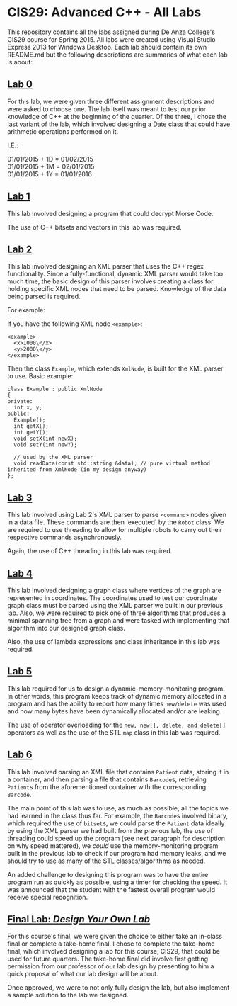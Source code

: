 # CIS29: Advanced C++ - All Labs
This repository contains all the labs assigned during De Anza College's CIS29 course for Spring 2015. All labs were
created using Visual Studio Express 2013 for Windows Desktop. Each lab should contain its own README.md but the
following descriptions are summaries of what each lab is about:

## <a href="./Lab-0">Lab 0</a>
For this lab, we were given three different assignment descriptions and were asked to choose one. The lab itself
was meant to test our prior knowledge of C++ at the beginning of the quarter. Of the three, I chose the last variant
of the lab, which involved designing a Date class that could have arithmetic operations performed on it.

I.E.:

01/01/2015 + 1D = 01/02/2015<br/>
01/01/2015 + 1M = 02/01/2015<br/>
01/01/2015 + 1Y = 01/01/2016<br/>

## <a href="./Lab-1">Lab 1</a>
This lab involved designing a program that could decrypt Morse Code.

The use of C++ bitsets and vectors in this lab was required.

## <a href="./Lab-2">Lab 2</a>
This lab involved designing an XML parser that uses the C++ regex functionality. Since a fully-functional, dynamic
XML parser would take too much time, the basic design of this parser involves creating a class for holding specific
XML nodes that need to be parsed. Knowledge of the data being parsed is required.

For example:

If you have the following XML node `<example>`:

```
<example>
  <x>1000\</x>
  <y>2000\</y>
</example>
```

Then the class `Example`, which extends `XmlNode`, is built for the XML parser to use.
Basic example:
```
class Example : public XmlNode
{
private:
  int x, y;
public:
  Example();
  int getX();
  int getY();
  void setX(int newX);
  void setY(int newY);
  
  // used by the XML parser
  void readData(const std::string &data); // pure virtual method inherited from XmlNode (in my design anyway)
};
```

## <a href="./Lab-3">Lab 3</a>
This lab involved using Lab 2's XML parser to parse `<command>` nodes given in a data file. These commands are then
'executed' by the `Robot` class. We are required to use threading to allow for multiple robots to carry out their
respective commands asynchronously.

Again, the use of C++ threading in this lab was required.

## <a href="./Lab-4">Lab 4</a>
This lab involved designing a graph class where vertices of the graph are represented in coordinates. The coordinates
used to test our coordinate graph class must be parsed using the XML parser we built in our previous lab. Also, we were
required to pick one of three algorithms that produces a minimal spanning tree from a graph and were tasked with
implementing that algorithm into our designed graph class.

Also, the use of lambda expressions and class inheritance in this lab was required.

## <a href="./Lab-5">Lab 5</a>
This lab required for us to design a dynamic-memory-monitoring program. In other words, this program keeps track of dynamic
memory allocated in a program and has the ability to report how many times `new/delete` was used and how many bytes have
been dynamically allocated and/or are leaking.

The use of operator overloading for the `new, new[], delete, and delete[]` operators as well as the use of the STL `map`
class in this lab was required.

## <a href="./Lab-6">Lab 6</a>
This lab involved parsing an XML file that contains `Patient` data, storing it in a container, and then parsing a file
that contains `Barcode`s, retrieving `Patient`s from the aforementioned container with the corresponding `Barcode`.

The main point of this lab was to use, as much as possible, all the topics we had learned in the class thus far. For
example, the `Barcode`s involved binary, which required the use of `bitset`s, we could parse the `Patient` data ideally
by using the XML parser we had built from the previous lab, the use of threading could speed up the program (see next
paragraph for description on why speed mattered), we *could* use the memory-monitoring program built in the previous lab
to check if our program had memory leaks, and we should try to use as many of the STL classes/algorithms as needed.

An added challenge to designing this program was to have the entire program run as quickly as possible, using a timer
for checking the speed. It was announced that the student with the fastest overall program would receive special recognition.

## <a href="./Final-Lab"> Final Lab: *Design Your Own Lab*</a>
For this course's final, we were given the choice to either take an in-class final or complete a take-home final. I chose
to complete the take-home final, which involved designing a lab for this course, CIS29, that could be used for future
quarters. The take-home final did involve first getting permission from our professor of our lab design by presenting to him a
quick proposal of what our lab design will be about.

Once approved, we were to not only fully design the lab, but also implement a sample solution to the lab we designed.
